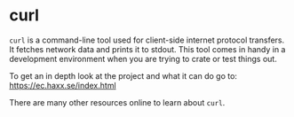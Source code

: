 # curl
`curl` is a command-line tool used for client-side internet protocol transfers.  It fetches network data and prints it to stdout.  This tool comes in handy in a development environment when you are trying to crate or test things out.

To get an in depth look at the project and what it can do go to: https://ec.haxx.se/index.html

There are many other resources online to learn about `curl`.
